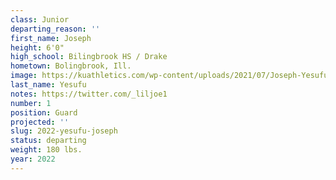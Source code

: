 ```yaml
---
class: Junior
departing_reason: ''
first_name: Joseph
height: 6'0"
high_school: Bilingbrook HS / Drake
hometown: Bolingbrook, Ill.
image: https://kuathletics.com/wp-content/uploads/2021/07/Joseph-Yesufu-1a.jpg
last_name: Yesufu
notes: https://twitter.com/_liljoe1
number: 1
position: Guard
projected: ''
slug: 2022-yesufu-joseph
status: departing
weight: 180 lbs.
year: 2022
---
```

